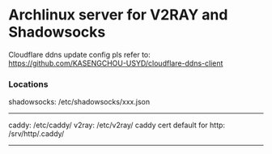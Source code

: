 # Archlinux server for V2RAY and Shadowsocks

Cloudflare ddns update config pls refer to: https://github.com/KASENGCHOU-USYD/cloudflare-ddns-client

### Locations

shadowsocks: /etc/shadowsocks/xxx.json

---

caddy: /etc/caddy/
v2ray: /etc/v2ray/
caddy cert default for http: /srv/http/.caddy/

---
